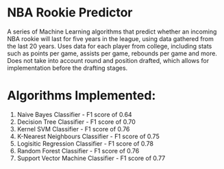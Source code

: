 # NBA Rookie Predictor
A series of Machine Learning algorithms that predict whether an incoming NBA rookie will last for five years in the league, using data gathered from the last 20 years.
Uses data for each player from college, including stats such as points per game, assists per game, rebounds per game and more. Does not take into account round and position drafted, which allows for implementation before the drafting stages.

# Algorithms Implemented:
1. Naive Bayes Classifier - F1 score of 0.64
2. Decision Tree Classifier - F1 score of 0.70
3. Kernel SVM Classifier - F1 score of 0.76
4. K-Nearest Neighbours Classifier - F1 score of 0.75
5. Logisitic Regression Classifier - F1 score of 0.78
6. Random Forest Classifier - F1 score of 0.76
7. Support Vector Machine Classifier - F1 score of 0.77
